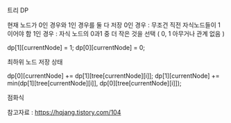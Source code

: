 트리 DP

현재 노드가 0인 경우와 1인 경우를 둘 다 저장
0인 경우 : 무조건 직전 자식노드들이 1이어야 함
1인 경우 : 자식 노드의 0과1 중 더 작은 것을 선택 ( 0, 1 아무거나 관계 없음 )


dp[1][currentNode] = 1;
dp[0][currentNode] = 0; 

최하위 노드 저장 상태



dp[0][currentNode] += dp[1][tree[currentNode][i]];
dp[1][currentNode] += min(dp[1][tree[currentNode][i]], dp[0][tree[currentNode][i]]);

점화식


참고자료 : 
https://hqjang.tistory.com/104
